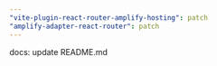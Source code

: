 ```yaml
---
"vite-plugin-react-router-amplify-hosting": patch
"amplify-adapter-react-router": patch
---
```


docs: update README.md
